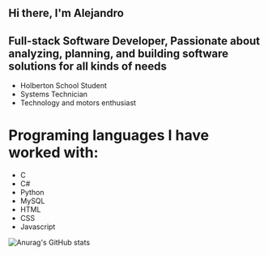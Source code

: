 ## Hi there, I'm Alejandro

## Full-stack Software Developer, Passionate about analyzing, planning, and building software solutions for all kinds of needs
* Holberton School Student
* Systems Technician
* Technology and motors enthusiast

# Programing languages I have worked with:
* C
* C#
* Python
* MySQL
* HTML
* CSS
* Javascript

![Anurag's GitHub stats](https://github-readme-stats.vercel.app/api?username=dondropo&show_icons=true&theme=tokyonight)
